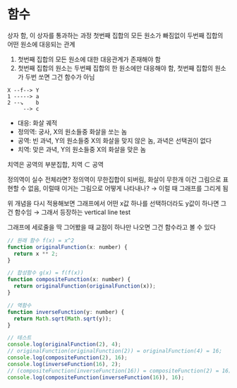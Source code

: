 # 함수

상자 함, 이 상자를 통과하는 과정
첫번째 집합의 모든 원소가 빠짐없이 두번째 집합의 어떤 원소에 대응되는 관계

1. 첫번째 집합의 모든 원소에 대한 대응관계가 존재해야 함
2. 첫번째 집합의 원소는 두번째 집합의 한 원소에만 대응해야 함, 첫번째 집합의 원소가 두번 쏘면 그건 함수가 아님

```plain
X --f--> Y
1 -----> a
2 --↘️    b
     --> c   
```

* 대응: 화살 궤적
* 정의역: 궁사, X의 원소들중 화살을 쏘는 놈
* 공역: 빈 과녁, Y의 원소들중 X의 화살을 맞지 않은 놈, 과녁은 선택권이 없다
* 치역: 맞은 과녁, Y의 원소들중 X의 화살을 맞은 놈

치역은 공역의 부분집합, 치역 ⊂ 공역

정의역이 실수 전체라면? 정의역이 무한집합이 되버림, 화살이 무한개 이건 그림으로 표현할 수 없음, 이럴때 이거는 그림으로 어떻게 나타내나? → 이럴 때 그래프를 그리게 됨

위 개념을 다시 적용해보면 그래프에서 어떤 x값 하나를 선택하더라도 y값이 하나면 그건 함수임 → 그래서 등장하는 vertical line test

그래프에 세로줄을 딱 그어봤을 때 교점이 하나만 나오면 그건 함수라고 볼 수 있다

```js
// 원래 함수 f(x) = x^2
function originalFunction(x: number) {
  return x ** 2;
}

// 합성함수 g(x) = f(f(x))
function compositeFunction(x: number) {
  return originalFunction(originalFunction(x));
}

// 역함수
function inverseFunction(y: number) {
  return Math.sqrt(Math.sqrt(y));
}

// 테스트
console.log(originalFunction(2), 4);
// originalFunction(originalFunction(2)) = originalFunction(4) = 16;
console.log(compositeFunction(2), 16);
console.log(inverseFunction(16), 2);
// (compositeFunction(inverseFunction(16)) = compositeFunction(2) = 16)
console.log(compositeFunction(inverseFunction(16)), 16);
```
